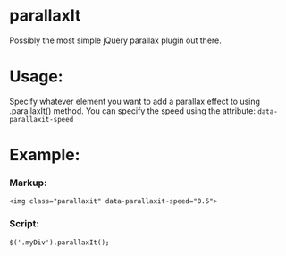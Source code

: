 parallaxIt
======

Possibly the most simple jQuery parallax plugin out there.


Usage:
======

Specify whatever element you want to add a parallax effect to using .parallaxIt() method. You can specify the speed using the attribute: <code>data-parallaxit-speed</code>


Example:
========

<h3>Markup:</h3>
<code>&lt;img class="parallaxit" data-parallaxit-speed="0.5"&gt;</code>

<h3>Script:</h3>
<code>$('.myDiv').parallaxIt();</code>
